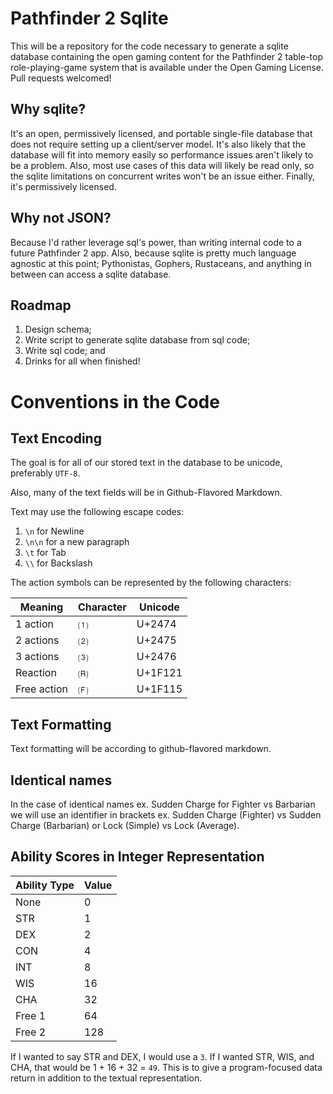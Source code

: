 # Pathfinder 2 Sqlite

This will be a repository for the code necessary to generate a sqlite database
containing the open gaming content for the Pathfinder 2 table-top
role-playing-game system that is available under the Open Gaming License. Pull
requests welcomed!

## Why sqlite? 

It's an open, permissively licensed, and portable single-file database that does
not require setting up a client/server model. It's also likely that the database
will fit into memory easily so performance issues aren't likely to be a problem.
Also, most use cases of this data will likely be read only, so the sqlite
limitations on concurrent writes won't be an issue either. Finally, it's
permissively licensed.

## Why not JSON? 

Because I'd rather leverage sql's power, than writing internal code to a future
Pathfinder 2 app. Also, because sqlite is pretty much language agnostic at this
point; Pythonistas, Gophers, Rustaceans, and anything in between can access a
sqlite database.

## Roadmap

1. Design schema;
2. Write script to generate sqlite database from sql code;
3. Write sql code; and
4. Drinks for all when finished!

# Conventions in the Code

## Text Encoding

The goal is for all of our stored text in the database to be unicode,
preferably `UTF-8`.

Also, many of the text fields will be in Github-Flavored Markdown.

Text may use the following escape codes:

1. `\n` for Newline
2. `\n\n` for a new paragraph
3. `\t` for Tab
4. `\\` for Backslash

The action symbols can be represented by the following characters:

| Meaning | Character | Unicode |
| -------- | -- | ------- |
| 1 action | ⑴ | U+2474 |
| 2 actions | ⑵ | U+2475 |
| 3 actions | ⑶ | U+2476 |
| Reaction | 🄡 | U+1F121 |
| Free action | 🄕 | U+1F115 |

## Text Formatting

Text formatting will be according to github-flavored markdown.

## Identical names

In the case of identical names ex. Sudden Charge for Fighter vs Barbarian we will use an identifier in brackets ex. Sudden Charge (Fighter) vs Sudden Charge (Barbarian) or Lock (Simple) vs Lock (Average).

## Ability Scores in Integer Representation

| Ability Type | Value |
|--------------|-------|
| None         |     0 |
| STR          |     1 |
| DEX          |     2 |
| CON          |     4 |
| INT          |     8 |
| WIS          |    16 |
| CHA          |    32 |
| Free 1       |    64 |
| Free 2       |   128 |

If I wanted to say STR and DEX, I would use a `3`. If I wanted STR, WIS, and
CHA, that would be 1 + 16 + 32 = `49`. This is to give a program-focused data
return in addition to the textual representation.
